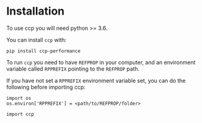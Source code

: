 # Installation

To use ccp you will need python >= 3.6.

You can install `ccp` with:

```{code-block}
pip install ccp-performance
```

To run `ccp` you need to have `REFPROP` in your computer, and an environment variable called `RPPREFIX` pointing to the `REFPROP` path.

If you have not set a `RPPREFIX` environment variable set, you can do the following before importing ccp:

```{code-block} python
import os
os.environ['RPPREFIX'] = <path/to/REFPROP/folder>

import ccp
```
